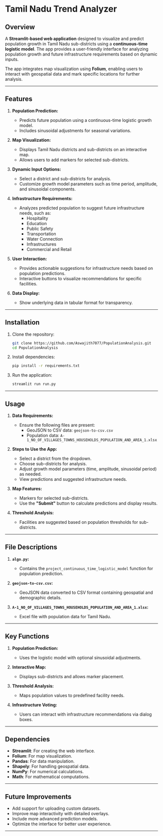 # Tamil Nadu Trend Analyzer

## Overview

A **Streamlit-based web application** designed to visualize and predict population growth in Tamil Nadu sub-districts using a **continuous-time logistic model**. The app provides a user-friendly interface for analyzing population growth and future infrastructure requirements based on dynamic inputs.

The app integrates map visualization using **Folium**, enabling users to interact with geospatial data and mark specific locations for further analysis.

---

## Features

1. **Population Prediction:**
   - Predicts future population using a continuous-time logistic growth model.
   - Includes sinusoidal adjustments for seasonal variations.

2. **Map Visualization:**
   - Displays Tamil Nadu districts and sub-districts on an interactive map.
   - Allows users to add markers for selected sub-districts.

3. **Dynamic Input Options:**
   - Select a district and sub-districts for analysis.
   - Customize growth model parameters such as time period, amplitude, and sinusoidal components.

4. **Infrastructure Requirements:**
   - Analyzes predicted population to suggest future infrastructure needs, such as:
     - Hospitality
     - Education
     - Public Safety
     - Transportation
     - Water Connection
     - Infrastructures
     - Commercial and Retail

5. **User Interaction:**
   - Provides actionable suggestions for infrastructure needs based on population predictions.
   - Interactive buttons to visualize recommendations for specific facilities.

6. **Data Display:**
   - Show underlying data in tabular format for transparency.

---

## Installation

1. Clone the repository:
   ```bash
   git clone https://github.com/Aswajith7077/PopulationAnalysis.git
   cd PopulationAnalysis
   ```

2. Install dependencies:
   ```bash
   pip install -r requirements.txt
   ```

3. Run the application:
   ```bash
   streamlit run run.py
   ```

---

## Usage

1. **Data Requirements:**
   - Ensure the following files are present:
     - GeoJSON to CSV data: `geojson-to-csv.csv`
     - Population data: `A-1_NO_OF_VILLAGES_TOWNS_HOUSEHOLDS_POPULATION_AND_AREA_1.xlsx`

2. **Steps to Use the App:**
   - Select a district from the dropdown.
   - Choose sub-districts for analysis.
   - Adjust growth model parameters (time, amplitude, sinusoidal period) as needed.
   - View predictions and suggested infrastructure needs.

3. **Map Features:**
   - Markers for selected sub-districts.
   - Use the **"Submit"** button to calculate predictions and display results.

4. **Threshold Analysis:**
   - Facilities are suggested based on population thresholds for sub-districts.

---

## File Descriptions

1. **`algo.py`:**
   - Contains the `project_continuous_time_logistic_model` function for population prediction.

2. **`geojson-to-csv.csv`:**
   - GeoJSON data converted to CSV format containing geospatial and demographic details.

3. **`A-1_NO_OF_VILLAGES_TOWNS_HOUSEHOLDS_POPULATION_AND_AREA_1.xlsx`:**
   - Excel file with population data for Tamil Nadu.

---

## Key Functions

1. **Population Prediction:**
   - Uses the logistic model with optional sinusoidal adjustments.

2. **Interactive Map:**
   - Displays sub-districts and allows marker placement.

3. **Threshold Analysis:**
   - Maps population values to predefined facility needs.

4. **Infrastructure Voting:**
   - Users can interact with infrastructure recommendations via dialog boxes.

---

## Dependencies

- **Streamlit**: For creating the web interface.
- **Folium**: For map visualization.
- **Pandas**: For data manipulation.
- **Shapely**: For handling geospatial data.
- **NumPy**: For numerical calculations.
- **Math**: For mathematical computations.

---

## Future Improvements

- Add support for uploading custom datasets.
- Improve map interactivity with detailed overlays.
- Include more advanced prediction models.
- Optimize the interface for better user experience.

---
